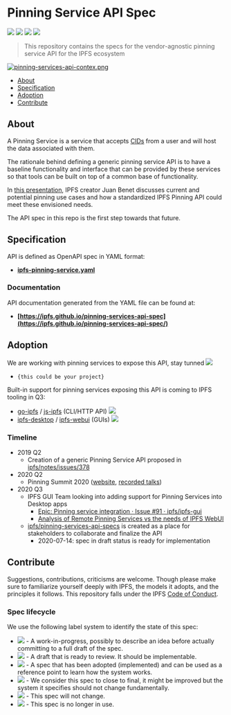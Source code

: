 # Pinning Service API Spec

[![](https://img.shields.io/badge/made%20by-Protocol%20Labs-blue.svg?style=flat-square)](http://protocol.ai)
[![](https://img.shields.io/badge/project-IPFS-blue.svg?style=flat-square)](https://ipfs.io/)
[![](https://github.com/ipfs/pinning-services-api-spec/workflows/Lint/badge.svg?branch=master)](https://github.com/ipfs/pinning-services-api-spec/actions?query=workflow%3ALint+branch%3Amaster)
[![](https://img.shields.io/badge/status-draft-yellow.svg?style=flat-square)](https://github.com/ipfs/specs/#understanding-the-meaning-of-the-spec-badges-and-their-lifecycle)

> This repository contains the specs for the vendor-agnostic pinning service API for the IPFS ecosystem

[![pinning-services-api-contex.png](https://bafkreibw7a6pq7zq4ljtpwdegzr5bru653q6uevzvq65pq6pqrjorxpkli.ipfs.dweb.link/?filename=pinning-services-api-contex.png)](#about)

- [About](#about)
- [Specification](#specification)
- [Adoption](#adoption)
- [Contribute](#contribute)

## About

A Pinning Service is a service that accepts [CIDs](https://github.com/ipld/cid/) from a user and will host the data associated with them.

The rationale behind defining a generic pinning service API is to have a baseline functionality and interface that can be provided by these services so that tools can be built on top of a common base of functionality. 

In [this presentation](https://youtu.be/Pcv8Bt4HMVU), IPFS creator Juan Benet discusses current and potential pinning use cases and how a standardized IPFS Pinning API could meet these envisioned needs. 

The API spec in this repo is the first step towards that future.

## Specification 

API is defined as OpenAPI spec in YAML format:

* **[ipfs-pinning-service.yaml](./ipfs-pinning-service.yaml)**


### Documentation

API documentation generated from the YAML file can be found at:

- **[https://ipfs.github.io/pinning-services-api-spec](https://ipfs.github.io/pinning-services-api-spec/)**

## Adoption

We are working with pinning services to expose this API, stay tunned  ![](https://img.shields.io/badge/status-wip-orange.svg?style=flat-square)
  - `{this could be your project}`

Built-in support for pinning services exposing this API is coming to IPFS tooling in Q3: 
  - [go-ipfs](https://github.com/ipfs/go-ipfs) / [js-ipfs](https://github.com/ipfs/js-ipfs) (CLI/HTTP API)  ![](https://img.shields.io/badge/status-wip-orange.svg?style=flat-square)
  - [ipfs-desktop](https://github.com/ipfs-shipyard/ipfs-desktop) / [ipfs-webui](https://github.com/ipfs-shipyard/ipfs-webui) (GUIs) ![](https://img.shields.io/badge/status-wip-orange.svg?style=flat-square)


### Timeline

- 2019 Q2 
  - Creation of a generic Pinning Service API proposed in [ipfs/notes/issues/378](https://github.com/ipfs/notes/issues/378)
- 2020 Q2
  - Pinning Summit 2020 ([website](https://ipfspinningsummit.com/), [recorded talks](https://www.youtube.com/watch?v=rYD2lfuatJM&list=PLuhRWgmPaHtTvsxuZ9T-tMlu_v0lja6v5))
- 2020 Q3
  - IPFS GUI Team looking into adding support for Pinning Services into Desktop apps
    - [Epic: Pinning service integration · Issue #91 · ipfs/ipfs-gui](https://github.com/ipfs/ipfs-gui/issues/91)
    - [Analysis of Remote Pinning Services vs the needs of IPFS WebUI](https://docs.google.com/document/d/1f0R7woLtW_YTv9P9IOrUNK6QafgctJ7qTggEUdepD_c/)
  - [ipfs/pinning-services-api-specs](https://github.com/ipfs/pinning-services-api-specs) is created as a place for stakeholders to collaborate and finalize the API
    - 2020-07-14: spec in draft status is ready for implementation


## Contribute

Suggestions, contributions, criticisms are welcome. Though please make sure to familiarize yourself deeply with IPFS, the models it adopts, and the principles it follows.
This repository falls under the IPFS [Code of Conduct](https://github.com/ipfs/community/blob/master/code-of-conduct.md).

### Spec lifecycle

We use the following label system to identify the state of this spec:

- ![](https://img.shields.io/badge/status-wip-orange.svg?style=flat-square) - A work-in-progress, possibly to describe an idea before actually committing to a full draft of the spec.
- ![](https://img.shields.io/badge/status-draft-yellow.svg?style=flat-square) - A draft that is ready to review. It should be implementable.
- ![](https://img.shields.io/badge/status-reliable-green.svg?style=flat-square) - A spec that has been adopted (implemented) and can be used as a reference point to learn how the system works.
- ![](https://img.shields.io/badge/status-stable-brightgreen.svg?style=flat-square) - We consider this spec to close to final, it might be improved but the system it specifies should not change fundamentally.
- ![](https://img.shields.io/badge/status-permanent-blue.svg?style=flat-square) - This spec will not change.
- ![](https://img.shields.io/badge/status-deprecated-red.svg?style=flat-square) - This spec is no longer in use.
